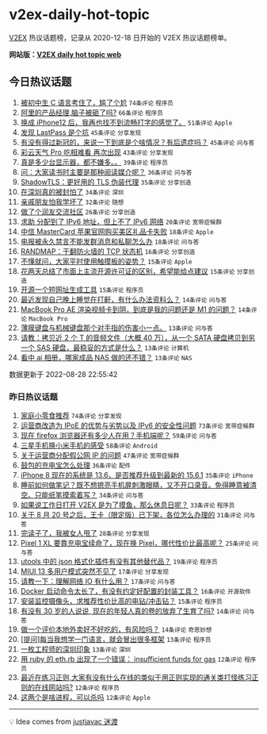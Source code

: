 # v2ex-daily-hot-topic

[V2EX](https://www.v2ex.com/) 热议话题榜，记录从 2020-12-18 日开始的 V2EX 热议话题榜单。

**网站版：[V2EX daily hot topic web](https://boojack.github.io/v2ex-daily-hot-topic-web/)**

## 今日热议话题

<!-- TODAY BEGIN -->

1. [被初中生 C 语言考住了，尴了个尬](https://www.v2ex.com/t/875942) `74条评论` `程序员`
1. [阿里的产品经理,脑子被砸了吗?](https://www.v2ex.com/t/875957) `66条评论` `程序员`
1. [换成 iPhone12 后，我再也找不到流畅打字的感觉了。](https://www.v2ex.com/t/875954) `51条评论` `Apple`
1. [发现 LastPass 是个坑](https://www.v2ex.com/t/875964) `45条评论` `分享发现`
1. [有没有得过新冠的，来说一下到底是个啥情况？有后遗症吗？](https://www.v2ex.com/t/876022) `45条评论` `问与答`
1. [彩云天气 Pro 吃相难看 再次出现](https://www.v2ex.com/t/875963) `43条评论` `分享发现`
1. [真是多少台显示器，都不嫌多。。](https://www.v2ex.com/t/875998) `39条评论` `程序员`
1. [问：大家读书时主要是那种阅读媒介呢？](https://www.v2ex.com/t/875948) `36条评论` `问与答`
1. [ShadowTLS：更好用的 TLS 伪装代理](https://www.v2ex.com/t/875975) `35条评论` `分享创造`
1. [在深圳真的被封怕了](https://www.v2ex.com/t/876037) `34条评论` `深圳`
1. [亲戚朋友怕我学坏了](https://www.v2ex.com/t/876039) `32条评论` `随想`
1. [做了个润友交流社区](https://www.v2ex.com/t/876054) `26条评论` `分享创造`
1. [求助 分配到了 IPv6 地址，但上不了 IPv6 网络](https://www.v2ex.com/t/875981) `20条评论` `宽带症候群`
1. [中信 MasterCard 苹果官网购买美区礼品卡失败](https://www.v2ex.com/t/875996) `18条评论` `Apple`
1. [电报被永久禁言不能发群消息和私聊怎么办](https://www.v2ex.com/t/875938) `18条评论` `问与答`
1. [RANDMAP：干翻防火墙的 TCP 状态机](https://www.v2ex.com/t/876036) `16条评论` `分享创造`
1. [不懂就问，大家平时使用触摸板的姿势？](https://www.v2ex.com/t/876020) `15条评论` `Apple`
1. [花两天总结了市面上主流开源许可证的区别，希望能给点建议](https://www.v2ex.com/t/876002) `15条评论` `分享创造`
1. [开源一个短网址生成工具](https://www.v2ex.com/t/875924) `15条评论` `程序员`
1. [最近发现自己晚上睡觉在打鼾，有什么办法资料么？](https://www.v2ex.com/t/875945) `14条评论` `问与答`
1. [MacBook Pro AE 渲染视频卡到阴，到底是我的问题还是 M1 的问题？](https://www.v2ex.com/t/875932) `14条评论` `MacBook Pro`
1. [薄膜键盘与机械键盘那个对手指的伤害小一点。](https://www.v2ex.com/t/875987) `13条评论` `问与答`
1. [请教：拷贝近 2 个 T 的音频文件（大概 40 万），从一个 SATA 硬盘拷贝到另一个 SAS 硬盘，最稳妥的方式是什么？](https://www.v2ex.com/t/875960) `13条评论` `计算机`
1. [看中 ai 相册，哪家成品 NAS 做的还不错？](https://www.v2ex.com/t/875949) `13条评论` `NAS`

数据更新于 2022-08-28 22:55:42

<!-- TODAY END -->

### 昨日热议话题

<!-- YESTERDAY BEGIN -->

1. [家庭小零食推荐](https://www.v2ex.com/t/875741) `74条评论` `分享发现`
1. [运营商改造为 IPoE 的优势与劣势以及 IPv6 的安全性问题](https://www.v2ex.com/t/875762) `73条评论` `宽带症候群`
1. [现在 firefox 浏览器还有多少人在用？手机端呢？](https://www.v2ex.com/t/875739) `59条评论` `问与答`
1. [三星手机换小米手机的感受](https://www.v2ex.com/t/875790) `58条评论` `Android`
1. [关于运营商分配假公网 IP 的问题](https://www.v2ex.com/t/875867) `47条评论` `宽带症候群`
1. [鼓包的充电宝怎么处理](https://www.v2ex.com/t/875738) `36条评论` `配件`
1. [iPhone 8 现在的系统是 13.6，是否推荐升级到最新的 15.6.1](https://www.v2ex.com/t/875774) `35条评论` `iPhone`
1. [睡前如何做笔记？既不想摁亮手机屏刺激眼睛，又不开口录音。免得睡意被清空。只能纸笔摸索着写？](https://www.v2ex.com/t/875751) `34条评论` `问与答`
1. [如果说工作日打开 V2EX 是为了摸鱼，那么休息日呢？](https://www.v2ex.com/t/875836) `33条评论` `程序员`
1. [关于 8 月 20 号之后，王卡（限定版）已下架，各位怎么办理的](https://www.v2ex.com/t/875766) `31条评论` `问与答`
1. [完读子了，我被女人甩了](https://www.v2ex.com/t/875901) `28条评论` `分享发现`
1. [Pixel 1 XL 要靠充电宝续命了，现在换 Pixel，哪代性价比最高呢？](https://www.v2ex.com/t/875821) `25条评论` `问与答`
1. [utools 中的 json 格式化插件有没有其他替代品？](https://www.v2ex.com/t/875873) `19条评论` `程序员`
1. [MIUI 13 多用户模式突然不见了](https://www.v2ex.com/t/875759) `17条评论` `分享发现`
1. [请教一下：理解网络 IO 有什么用？](https://www.v2ex.com/t/875756) `17条评论` `问与答`
1. [Docker 启动命令太长了，有没有约定好配置的封装工具？](https://www.v2ex.com/t/875814) `16条评论` `开源软件`
1. [安装监控摄像头，求推荐性价比高的电钻/冲击钻？](https://www.v2ex.com/t/875889) `15条评论` `程序员`
1. [有没有 30 岁的人说说, 现在的年轻人真的卷的放弃了生育了吗?](https://www.v2ex.com/t/875804) `14条评论` `问与答`
1. [做一个评价本地外卖好不好吃的，有风险吗？](https://www.v2ex.com/t/875776) `14条评论` `奇思妙想`
1. [[提问]每当我想学一门语言，就会冒出很多框架](https://www.v2ex.com/t/875844) `13条评论` `程序员`
1. [一枚工程师的深圳印象](https://www.v2ex.com/t/875817) `13条评论` `深圳`
1. [用 ruby 的 eth.rb 出现了一个错误： insufficient funds for gas](https://www.v2ex.com/t/875818) `12条评论` `程序员`
1. [最近在练习正则,大家有没有什么在线的类似于用正则实现的通关类打怪练习正则的在线网站吗?](https://www.v2ex.com/t/875808) `12条评论` `程序员`
1. [这两个是啥进程，可以杀吗](https://www.v2ex.com/t/875786) `12条评论` `Apple`

<!-- YESTERDAY END -->

---

💡 Idea comes from [justjavac 迷渡](https://github.com/justjavac/)
